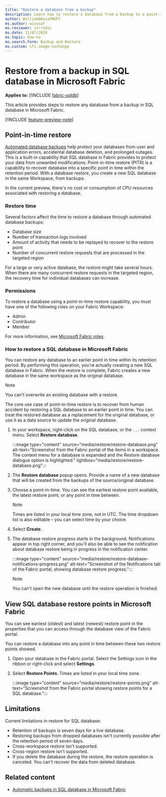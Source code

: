 ```yaml
---
title: "Restore a database from a backup"
description: Learn how to restore a database from a backup to a point-in-time in SQL database in Microsoft Fabric
author: WilliamDAssafMSFT
ms.author: wiassaf
ms.reviewer: strrodic
ms.date: 11/07/2024
ms.topic: how-to
ms.search.form: Backup and Restore
ms.custom: sfi-image-nochange
---
```

# Restore from a backup in SQL database in Microsoft Fabric

**Applies to:** [!INCLUDE [fabric-sqldb](../includes/applies-to-version/fabric-sqldb.md)]

This article provides steps to restore any database from a backup in SQL database in Microsoft Fabric.

[!INCLUDE [feature-preview-note](../../includes/feature-preview-note.md)]

## Point-in-time restore

[Automated database backups](backup.md) help protect your databases from user and application errors, accidental database deletion, and prolonged outages. This is a built-in capability that SQL database in Fabric provides to protect your data from unwanted modifications. Point-in-time restore (PITR) is a capability to recover database into a specific point in time within the retention period. With a database restore, you create a new SQL database in the same Workspace, from backups.

In the current preview, there's no cost or consumption of CPU resources associated with restoring a database.

### Restore time

Several factors affect the time to restore a database through automated database backups:

- Database size
- Number of transaction logs involved
- Amount of activity that needs to be replayed to recover to the restore point
- Number of concurrent restore requests that are processed in the targeted region

For a large or very active database, the restore might take several hours. When there are many concurrent restore requests in the targeted region, the recovery time for individual databases can increase.

### Permissions

To restore a database using a point-in-time restore capability, you must have one of the following roles on your Fabric Workspace:

- Admin
- Contributor
- Member

For more information, see [Microsoft Fabric roles](../../fundamentals/roles-workspaces.md).

### How to restore a SQL database in Microsoft Fabric

You can restore any database to an earlier point in time within its retention period. By performing this operation, you're actually creating a new SQL database in Fabric. When the restore is complete, Fabric creates a new database in the same workspace as the original database.

> [!NOTE]
> You can't overwrite an existing database with a restore.

The core use case of point-in-time restore is to recover from human accident by restoring a SQL database to an earlier point in time. You can treat the restored database as a replacement for the original database, or use it as a data source to update the original database.

1. In your workspace, right-click on the SQL database, or the `...` context menu. Select **Restore database**.

   :::image type="content" source="media/restore/restore-database.png" alt-text="Screenshot from the Fabric portal of the items in a workspace. The context menu for a database is expanded and the Restore database dialogue option is highlighted." lightbox="media/restore/restore-database.png":::

1. The **Restore database** popup opens. Provide a name of a new database that will be created from the backups of the source/original database. 
1. Choose a point-in-time. You can see the earliest restore point available, the latest restore point, or any point in time between.

   > [!NOTE]
   > Times are listed in your local time zone, not in UTC. The time dropdown list is also editable – you can select time by your choice.

1. Select **Create**.
1. The database restore progress starts in the background. Notifications appear in top right corner, and you'll also be able to see the notification about database restore being in progress in the notification center.

   :::image type="content" source="media/restore/restore-database-notifications-progress.png" alt-text="Screenshot of the Notifications tab of the Fabric portal, showing database restore progress.":::

   > [!NOTE]
   > You can't open the new database until the restore operation is finished.

## View SQL database restore points in Microsoft Fabric

You can see earliest (oldest) and latest (newest) restore point in the properties that you can access through the database view of the Fabric portal. 

You can restore a database into any point in time between these two restore points showed.

1. Open your database in the Fabric portal. Select the Settings icon in the ribbon or right-click and select **Settings**.
1. Select **Restore Points**. Times are listed in your local time zone.

   :::image type="content" source="media/restore/restore-points.png" alt-text="Screenshot from the Fabric portal showing restore points for a SQL database.":::

## Limitations

Current limitations in restore for SQL database:

- Retention of backups is seven days for a live database.
- Restoring backups from dropped databases isn't currently possible after the retention period of seven days.
- Cross-workspace restore isn't supported.
- Cross-region restore isn't supported.
- If you delete the database during the restore, the restore operation is canceled. You can't recover the data from deleted database.

## Related content

- [Automatic backups in SQL database in Microsoft Fabric](backup.md)
